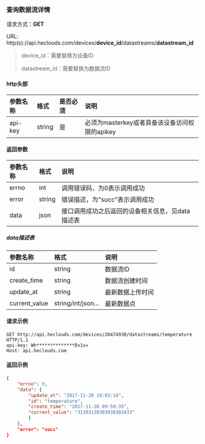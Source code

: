 ### 查询数据流详情
请求方式：**GET**

URL: http(s)://api.heclouds.com/devices/**__device_id__**/datastreams/**__datastream_id__**
> device_id：需要替换为设备ID
> 
> datastream_id：需要替换为数据流ID

#### http头部
参数名称 | 格式 | 是否必须 | 说明
:- | :- | :- | :- 
api-key | string | 是 | 必须为masterkey或者具备该设备访问权限的apikey

#### 返回参数
参数名称 | 格式 | 说明
:- | :- | :- 
errno | int | 调用错误码，为0表示调用成功
error | string | 错误描述，为"succ"表示调用成功
data | json | 接口调用成功之后返回的设备相关信息，见data描述表

##### data描述表
参数名称 | 格式 | 说明
:- | :- | :- 
id | string | 数据流ID
create_time | string | 数据流创建时间
update_at | string | 最新数据上传时间
current_value | string/int/json... | 最新数据点


#### 请求示例
```text
GET http://api.heclouds.com/devices/20474930/datastreams/temperature HTTP/1.1
api-key: Wh**************Dv1c=
Host: api.heclouds.com

```

#### 返回示例
```json
{
	"errno": 0,
	"data": {
		"update_at": "2017-11-20 10:03:10",
		"id": "temperature",
		"create_time": "2017-11-20 09:59:35",
		"current_value": "31303130303030303433"
		}
	},
	"error": "succ"
}
```
